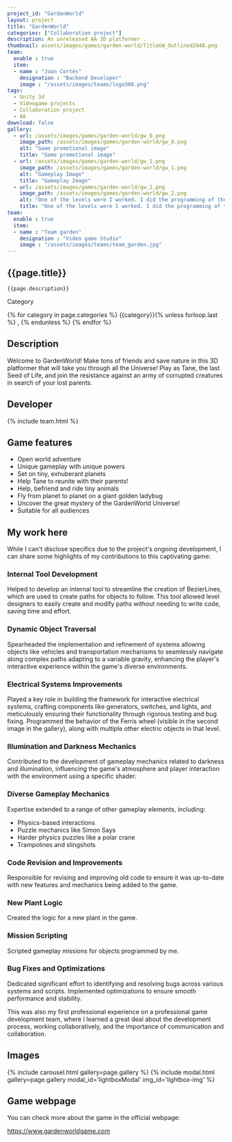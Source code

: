 ```yaml
---
project_id: "GardenWorld" 
layout: project
title: "GardenWorld"
categories: ["Collaboration project"]
description: An unreleased AA 3D platformer .
thumbnail: assets/images/games/garden-world/TitleGW_Outlined2048.png
team:
  enable : true
  item:
  - name : "Joan Cortés"
    designation : "Backend Developer"
    image : "/assets/images/teams/logo300.png"
tags:
  - Unity 3d
  - Videogame projects
  - Collaboration project
  - AA
download: false
gallery:
  - url: /assets/images/games/garden-world/gw_0.png
    image_path: /assets/images/games/garden-world/gw_0.png
    alt: "Game promotional image"
    title: "Game promotional image"
  - url: /assets/images/games/garden-world/gw_1.png
    image_path: /assets/images/games/garden-world/gw_1.png
    alt: "Gameplay Image"
    title: "Gameplay Image"
  - url: /assets/images/games/garden-world/gw_2.png
    image_path: /assets/images/games/garden-world/gw_2.png
    alt: "One of the levels were I worked. I did the programming of the noire and some other attractions of the Amusement planet"
    title: "One of the levels were I worked. I did the programming of the noire and some other attractions of the Amusement planet"
team:
  enable : true
  item:
  - name : "Team garden"
    designation : "Video game Studio"
    image : "/assets/images/teams/team_garden.jpg"
---
```


<div class="col-lg-8 text-center" markdown=1>

## {{page.title}}

    {{page.description}}

</div>

  <div class="col-lg-12 text-center">
   <p class="text-color font-weight-bold mb-2">Category</p>
   <p>{% for category in page.categories %} {{category}}{% unless forloop.last %} , {% endunless %} {% endfor %}</p>
  </div>

<div class="col-lg-8 text-center" markdown=1>

## Description

Welcome to GardenWorld! Make tons of friends and save nature in this 3D platformer that will take you through all the Universe! Play as Tane, the last Seed of Life, and join the resistance against an army of corrupted creatures in search of your lost parents.

## Developer

{% include team.html %}

## Game features

- Open world adventure
- Unique gameplay with unique powers
- Set on tiny, exhuberant planets
- Help Tane to reunite with their parents!
- Help, befriend and ride tiny animals
- Fly from planet to planet on a giant golden ladybug
- Uncover the great mystery of the GardenWorld Universe!
- Suitable for all audiences

## My work here

While I can't disclose specifics due to the project's ongoing development, I can share some highlights of my contributions to this captivating game:

### Internal Tool Development

Helped to develop an internal tool to streamline the creation of BezierLines, which are used to create paths for objects to follow. This tool allowed level designers to easily create and modify paths without needing to write code, saving time and effort.

### Dynamic Object Traversal

Spearheaded the implementation and refinement of systems allowing objects like vehicles and transportation mechanisms to seamlessly navigate along complex paths adapting to a variable gravity, enhancing the player's interactive experience within the game's diverse environments.

### Electrical Systems Improvements

Played a key role in building the framework for interactive electrical systems, crafting components like generators, switches, and lights, and meticulously ensuring their functionality through rigorous testing and bug fixing.
Programmed the behavior of the Ferris wheel (visible in the second image in the gallery), along with multiple other electric objects in that level.

### Illumination and Darkness Mechanics

Contributed to the development of gameplay mechanics related to darkness and illumination, influencing the game's atmosphere and player interaction with the environment using a specific shader.

### Diverse Gameplay Mechanics

Expertise extended to a range of other gameplay elements, including:

- Physics-based interactions
- Puzzle mechanics like Simon Says
- Harder physics puzzles like a polar crane
- Trampolines and slingshots

### Code Revision and Improvements

Responsible for revising and improving old code to ensure it was up-to-date with new features and mechanics being added to the game.

### New Plant Logic

Created the logic for a new plant in the game.

### Mission Scripting

Scripted gameplay missions for objects programmed by me.

### Bug Fixes and Optimizations

Dedicated significant effort to identifying and resolving bugs across various systems and scripts.
Implemented optimizations to ensure smooth performance and stability.

This was also my first professional experience on a  professional game development team, where I learned a great deal about the development process, working collaboratively, and the importance of communication and collaboration.

## Images

{% include carousel.html gallery=page.gallery %}
{% include modal.html  gallery=page.gallery modal_id='lightboxModal' img_id='lightbox-img' %}

## Game webpage

You can check more about the game in the official webpage: <br>

<https://www.gardenworldgame.com>

</div>
